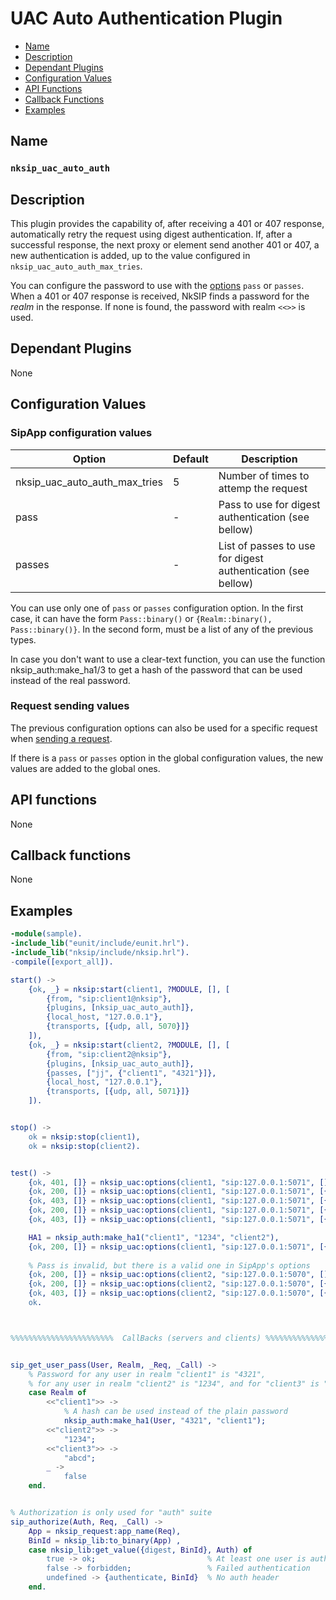 # UAC Auto Authentication Plugin

* [Name](#name)
* [Description](#description)
* [Dependant Plugins](#dependant-plugins)
* [Configuration Values](#configuration-values)
* [API Functions](#api-functions)
* [Callback Functions](#callback-functions)
* [Examples](#examples)


## Name
### `nksip_uac_auto_auth`


## Description

This plugin provides the capability of, after receiving a 401 or 407 response, automatically retry the request using digest authentication. If, after a successful response, the next proxy or element send another 401 or 407, a new authentication is added, up to the value configured in `nksip_uac_auto_auth_max_tries`.

You can configure the password to use with the [options](#configuration-values) `pass` or `passes`. When a 401 or 407 response is received, NkSIP finds a password for the _realm_ in the response. If none is found, the password with realm `<<>>` is used.



## Dependant Plugins

None


## Configuration Values

### SipApp configuration values

Option|Default|Description
---|---|---
nksip_uac_auto_auth_max_tries|5|Number of times to attemp the request
pass|-|Pass to use for digest authentication (see bellow)
passes|-|List of passes to use for digest authentication (see bellow)

You can use only one of `pass` or `passes` configuration option. In the first case, it can have the form `Pass::binary()` or `{Realm::binary(), Pass::binary()}`. In the second form, must be a list of any of the previous types.

In case you don't want to use a clear-text function, you can use the function nksip_auth:make_ha1/3 to get a hash of the password that can be used instead of the real password.



### Request sending values

The previous configuration options can also be used for a specific request when [sending a request](../reference/sending_functions.md).

If there is a `pass` or `passes` option in the global configuration values, the new values are added to the global ones.




## API functions

None


## Callback functions

None


## Examples

```erlang
-module(sample).
-include_lib("eunit/include/eunit.hrl").
-include_lib("nksip/include/nksip.hrl").
-compile([export_all]).

start() ->
    {ok, _} = nksip:start(client1, ?MODULE, [], [
        {from, "sip:client1@nksip"},
        {plugins, [nksip_uac_auto_auth]},
        {local_host, "127.0.0.1"},
        {transports, [{udp, all, 5070}]}
    ]),
    {ok, _} = nksip:start(client2, ?MODULE, [], [
        {from, "sip:client2@nksip"},
        {plugins, [nksip_uac_auto_auth]},
        {passes, ["jj", {"client1", "4321"}]},
        {local_host, "127.0.0.1"},
        {transports, [{udp, all, 5071}]}
    ]).


stop() ->
    ok = nksip:stop(client1),
    ok = nksip:stop(client2).


test() ->
    {ok, 401, []} = nksip_uac:options(client1, "sip:127.0.0.1:5071", []),
    {ok, 200, []} = nksip_uac:options(client1, "sip:127.0.0.1:5071", [{pass, "1234"}]),
    {ok, 403, []} = nksip_uac:options(client1, "sip:127.0.0.1:5071", [{pass, "12345"}]),
    {ok, 200, []} = nksip_uac:options(client1, "sip:127.0.0.1:5071", [{pass, {"client2", "1234"}}]),
    {ok, 403, []} = nksip_uac:options(client1, "sip:127.0.0.1:5071", [{pass, {"other", "1234"}}]),

    HA1 = nksip_auth:make_ha1("client1", "1234", "client2"),
    {ok, 200, []} = nksip_uac:options(client1, "sip:127.0.0.1:5071", [{pass, HA1}]),
    
    % Pass is invalid, but there is a valid one in SipApp's options
    {ok, 200, []} = nksip_uac:options(client2, "sip:127.0.0.1:5070", []),
    {ok, 200, []} = nksip_uac:options(client2, "sip:127.0.0.1:5070", [{pass, "kk"}]),
    {ok, 403, []} = nksip_uac:options(client2, "sip:127.0.0.1:5070", [{pass, {"client1", "kk"}}]),
    ok.



%%%%%%%%%%%%%%%%%%%%%%%  CallBacks (servers and clients) %%%%%%%%%%%%%%%%%%%%%


sip_get_user_pass(User, Realm, _Req, _Call) ->
    % Password for any user in realm "client1" is "4321",
    % for any user in realm "client2" is "1234", and for "client3" is "abcd"
    case Realm of 
        <<"client1">> ->
            % A hash can be used instead of the plain password
            nksip_auth:make_ha1(User, "4321", "client1");
        <<"client2">> ->
            "1234";
        <<"client3">> ->
            "abcd";
        _ ->
            false
    end.


% Authorization is only used for "auth" suite
sip_authorize(Auth, Req, _Call) ->
    App = nksip_request:app_name(Req),
    BinId = nksip_lib:to_binary(App) ,
    case nksip_lib:get_value({digest, BinId}, Auth) of
        true -> ok;                         % At least one user is authenticated
        false -> forbidden;                 % Failed authentication
        undefined -> {authenticate, BinId}  % No auth header
    end.

```


